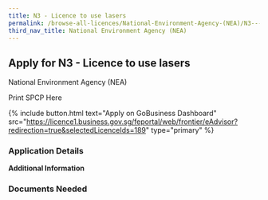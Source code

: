 ```yaml
---
title: N3 - Licence to use lasers
permalink: /browse-all-licences/National-Environment-Agency-(NEA)/N3---Licence-to-use-lasers
third_nav_title: National Environment Agency (NEA)
---
```


## Apply for N3 - Licence to use lasers

National Environment Agency (NEA)

Print SPCP Here


{% include button.html text="Apply on GoBusiness Dashboard" src="https://licence1.business.gov.sg/feportal/web/frontier/eAdvisor?redirection=true&selectedLicenceIds=189" type="primary" %}

### Application Details

**Additional Information**

### Documents Needed

